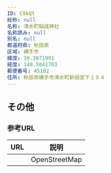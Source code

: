 ```yaml
---
ID: C9kQt
総称: null
名称: 清水町稲成神社
名称読み: null
別名: null
都道府県: 秋田県
区域: 横手市
緯度: 39.3071991
経度: 140.5041703
郵便番号: 45102
住所: 秋田県横手市清水町新田宮下１８４
---
```


## その他

### 参考URL

| URL | 説明          |
| --- | ------------- |
|     | OpenStreetMap |
